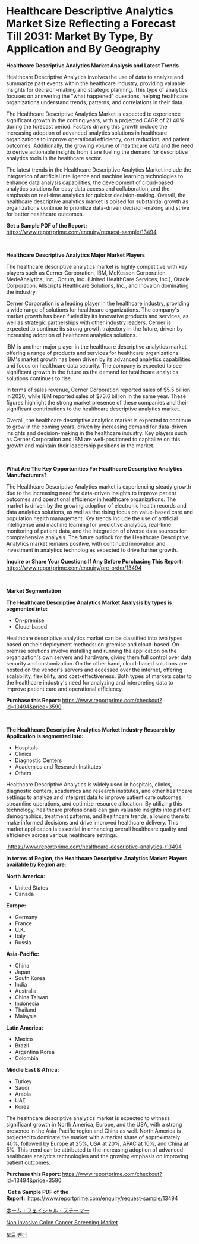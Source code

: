 <p><h1>Healthcare Descriptive Analytics Market Size Reflecting a Forecast Till 2031: Market By Type, By Application and By Geography</h1></p><p><strong>Healthcare Descriptive Analytics Market Analysis and Latest Trends</strong></p>
<p><p>Healthcare Descriptive Analytics involves the use of data to analyze and summarize past events within the healthcare industry, providing valuable insights for decision-making and strategic planning. This type of analytics focuses on answering the "what happened" questions, helping healthcare organizations understand trends, patterns, and correlations in their data.</p><p>The Healthcare Descriptive Analytics Market is expected to experience significant growth in the coming years, with a projected CAGR of 21.40% during the forecast period. Factors driving this growth include the increasing adoption of advanced analytics solutions in healthcare organizations to improve operational efficiency, cost reduction, and patient outcomes. Additionally, the growing volume of healthcare data and the need to derive actionable insights from it are fueling the demand for descriptive analytics tools in the healthcare sector.</p><p>The latest trends in the Healthcare Descriptive Analytics Market include the integration of artificial intelligence and machine learning technologies to enhance data analysis capabilities, the development of cloud-based analytics solutions for easy data access and collaboration, and the emphasis on real-time analytics for quicker decision-making. Overall, the healthcare descriptive analytics market is poised for substantial growth as organizations continue to prioritize data-driven decision-making and strive for better healthcare outcomes.</p></p>
<p><strong>Get a Sample PDF of the Report:&nbsp;</strong> <a href="https://www.reportprime.com/enquiry/request-sample/13494">https://www.reportprime.com/enquiry/request-sample/13494</a></p>
<p>&nbsp;</p>
<p><strong>Healthcare Descriptive Analytics Major Market Players</strong></p>
<p><p>The healthcare descriptive analytics market is highly competitive with key players such as Cerner Corporation, IBM, McKesson Corporation, MedeAnalytics, Inc., Optum, Inc. (United HealthCare Services, Inc.), Oracle Corporation, Allscripts Healthcare Solutions, Inc., and Inovalon dominating the industry.</p><p>Cerner Corporation is a leading player in the healthcare industry, providing a wide range of solutions for healthcare organizations. The company's market growth has been fueled by its innovative products and services, as well as strategic partnerships with other industry leaders. Cerner is expected to continue its strong growth trajectory in the future, driven by increasing adoption of healthcare analytics solutions.</p><p>IBM is another major player in the healthcare descriptive analytics market, offering a range of products and services for healthcare organizations. IBM's market growth has been driven by its advanced analytics capabilities and focus on healthcare data security. The company is expected to see significant growth in the future as the demand for healthcare analytics solutions continues to rise.</p><p>In terms of sales revenue, Cerner Corporation reported sales of $5.5 billion in 2020, while IBM reported sales of $73.6 billion in the same year. These figures highlight the strong market presence of these companies and their significant contributions to the healthcare descriptive analytics market.</p><p>Overall, the healthcare descriptive analytics market is expected to continue to grow in the coming years, driven by increasing demand for data-driven insights and decision-making in the healthcare industry. Key players such as Cerner Corporation and IBM are well-positioned to capitalize on this growth and maintain their leadership positions in the market.</p></p>
<p>&nbsp;</p>
<p><strong>What Are The Key Opportunities For Healthcare Descriptive Analytics Manufacturers?</strong></p>
<p><p>The Healthcare Descriptive Analytics market is experiencing steady growth due to the increasing need for data-driven insights to improve patient outcomes and operational efficiency in healthcare organizations. The market is driven by the growing adoption of electronic health records and data analytics solutions, as well as the rising focus on value-based care and population health management. Key trends include the use of artificial intelligence and machine learning for predictive analytics, real-time monitoring of patient data, and the integration of diverse data sources for comprehensive analysis. The future outlook for the Healthcare Descriptive Analytics market remains positive, with continued innovation and investment in analytics technologies expected to drive further growth.</p></p>
<p><strong>Inquire or Share Your Questions If Any Before Purchasing This Report:</strong> <a href="https://www.reportprime.com/enquiry/pre-order/13494">https://www.reportprime.com/enquiry/pre-order/13494</a></p>
<p>&nbsp;</p>
<p><strong>Market Segmentation</strong></p>
<p><strong>The Healthcare Descriptive Analytics Market Analysis by types is segmented into:</strong></p>
<p><ul><li>On-premise</li><li>Cloud-based</li></ul></p>
<p><p>Healthcare descriptive analytics market can be classified into two types based on their deployment methods: on-premise and cloud-based. On-premise solutions involve installing and running the application on the organization's own servers and hardware, giving them full control over data security and customization. On the other hand, cloud-based solutions are hosted on the vendor's servers and accessed over the internet, offering scalability, flexibility, and cost-effectiveness. Both types of markets cater to the healthcare industry's need for analyzing and interpreting data to improve patient care and operational efficiency.</p></p>
<p><strong>Purchase this Report:&nbsp;</strong><a href="https://www.reportprime.com/checkout?id=13494&price=3590">https://www.reportprime.com/checkout?id=13494&price=3590</a></p>
<p>&nbsp;</p>
<p><strong>The Healthcare Descriptive Analytics Market Industry Research by Application is segmented into:</strong></p>
<p><ul><li>Hospitals</li><li>Clinics</li><li>Diagnostic Centers</li><li>Academics and Research Institutes</li><li>Others</li></ul></p>
<p><p>Healthcare Descriptive Analytics is widely used in hospitals, clinics, diagnostic centers, academics and research institutes, and other healthcare settings to analyze and interpret data to improve patient care outcomes, streamline operations, and optimize resource allocation. By utilizing this technology, healthcare professionals can gain valuable insights into patient demographics, treatment patterns, and healthcare trends, allowing them to make informed decisions and drive improved healthcare delivery. This market application is essential in enhancing overall healthcare quality and efficiency across various healthcare settings.</p></p>
<p><a href="https://www.reportprime.com/healthcare-descriptive-analytics-r13494">&nbsp;https://www.reportprime.com/healthcare-descriptive-analytics-r13494</a></p>
<p><strong>In terms of Region, the Healthcare Descriptive Analytics Market Players available by Region are:</strong></p>
<p>
    <p> <strong> North America: </strong>
        <ul>
            <li>United States</li>
            <li>Canada</li>
        </ul>
        </p> 
    <p> <strong> Europe: </strong>
        <ul>
            <li>Germany</li>
            <li>France</li>
            <li>U.K.</li>
            <li>Italy</li>
            <li>Russia</li>
        </ul>
        </p> 
    <p> <strong> Asia-Pacific: </strong>
        <ul>
            <li>China</li>
            <li>Japan</li>
            <li>South Korea</li>
            <li>India</li>
            <li>Australia</li>
            <li>China Taiwan</li>
            <li>Indonesia</li>
            <li>Thailand</li>
            <li>Malaysia</li>
        </ul>
        </p> 
    <p> <strong> Latin America: </strong>
        <ul>
            <li>Mexico</li>
            <li>Brazil</li>
            <li>Argentina Korea</li>
            <li>Colombia</li>
        </ul>
        </p> 
    <p> <strong> Middle East & Africa: </strong>
        <ul>
            <li>Turkey</li>
            <li>Saudi</li>
            <li>Arabia</li>
            <li>UAE</li>
            <li>Korea</li>
        </ul>
    </p>
    </p>
<p><p>The healthcare descriptive analytics market is expected to witness significant growth in North America, Europe, and the USA, with a strong presence in the Asia-Pacific region and China as well. North America is projected to dominate the market with a market share of approximately 40%, followed by Europe at 25%, USA at 20%, APAC at 10%, and China at 5%. This trend can be attributed to the increasing adoption of advanced healthcare analytics technologies and the growing emphasis on improving patient outcomes.</p></p>
<p><strong>Purchase this Report: </strong><a href="https://www.reportprime.com/checkout?id=13494&price=3590">https://www.reportprime.com/checkout?id=13494&price=3590</a></p>
<p>&nbsp;<strong>Get a Sample PDF of the Report:&nbsp;&nbsp;</strong><a href="https://www.reportprime.com/enquiry/request-sample/13494">https://www.reportprime.com/enquiry/request-sample/13494</a></p>
<p><strong></strong></p>
<p><p><a href="https://github.com/ksxzwxabcuynh011/Market-Research-Report-List-1/blob/main/404460324533.md">ホーム・フェイシャル・スチーマー</a></p><p><a href="https://github.com/BryceTownsendr/Market-Research-Report-List-4/blob/main/non-invasive-colon-cancer-screening-market.md">Non Invasive Colon Cancer Screening Market</a></p><p><a href="https://github.com/xvz497517413/Market-Research-Report-List-1/blob/main/240994322560.md">보트 펜더</a></p></p>